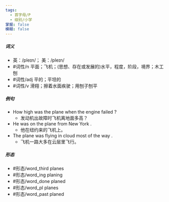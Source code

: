 ```yaml
---
tags:
  - 首字母/P
  - 级别/小学
掌握: false
模糊: false
---
```

##### 词义
- 英：/pleɪn/； 美：/pleɪn/
- #词性/n  平面；飞机；(思想、存在或发展的)水平，程度，阶段，境界；木工刨
- #词性/adj  平的；平坦的
- #词性/v  滑翔；擦着水面疾驶；用刨子刨平
##### 例句
- How high was the plane when the engine failed ?
	- 发动机出故障时飞机离地面多高？
- He was on the plane from New York .
	- 他在纽约来的飞机上。
- The plane was flying in cloud most of the way .
	- 飞机一路大多在云层里飞行。
##### 形态
- #形态/word_third planes
- #形态/word_ing planing
- #形态/word_done planed
- #形态/word_pl planes
- #形态/word_past planed
